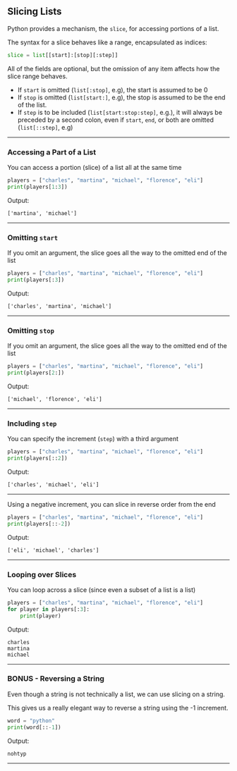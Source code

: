 ## Slicing Lists

Python provides a mechanism, the `slice`, for accessing portions of a list.

The syntax for a slice behaves like a range, encapsulated as indices:

```python
slice = list[[start]:[stop][:step]]
```

All of the fields are optional, but the omission of any item affects how the
slice range behaves.

* If `start` is omitted (`list[:stop]`, e.g), the start is assumed to be 0
* If `stop` is omitted (`list[start:]`, e.g), the stop is assumed to be the
  end of the list.
* If `step` is to be included (`list[start:stop:step]`, e.g.), it will always
  be preceded by a second colon, even if `start`, `end`, or both are omitted
  (`list[::step]`, e.g)

---

### Accessing a Part of a List

You can access a portion (slice) of a list all at the same time

```python
players = ["charles", "martina", "michael", "florence", "eli"]
print(players[1:3])
```

Output:

```
['martina', 'michael']
```

---

### Omitting `start`

If you omit an argument, the slice goes all the way to the omitted end of the 
list

```python
players = ["charles", "martina", "michael", "florence", "eli"]
print(players[:3])
```

Output:

```
['charles', 'martina', 'michael']
```

---

### Omitting `stop`

If you omit an argument, the slice goes all the way to the omitted end of the 
list

```python
players = ["charles", "martina", "michael", "florence", "eli"]
print(players[2:])
```

Output:

```
['michael', 'florence', 'eli']
```

---

### Including `step`

You can specify the increment (`step`) with a third argument

```python
players = ["charles", "martina", "michael", "florence", "eli"]
print(players[::2])
```

Output:

```
['charles', 'michael', 'eli']
```

---

Using a negative increment, you can slice in reverse order from the end

```python
players = ["charles", "martina", "michael", "florence", "eli"]
print(players[::-2])
```

Output:

```
['eli', 'michael', 'charles']
```

---

### Looping over Slices

You can loop across a slice (since even a subset of a list is a list)

```python
players = ["charles", "martina", "michael", "florence", "eli"]
for player in players[:3]:
    print(player)
```

Output:

```
charles
martina
michael
```

---

### BONUS - Reversing a String

Even though a string is not technically a list, we can use slicing on a string.

This gives us a really elegant way to reverse a string using the -1 increment.

```python
word = "python"
print(word[::-1])
```

Output:

```
nohtyp
```

---
